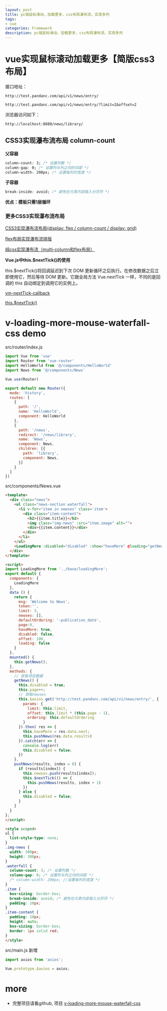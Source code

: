 ```yaml
---
layout: post
title: pc端鼠标滑动，加载更多，css布局瀑布流，实现多列
tags:
- vue
categories: Framework
description: pc端鼠标滑动，加载更多，css布局瀑布流，实现多列
---
```


# vue实现鼠标滚动加载更多【简版css3布局】

接口地址： 

`http://test.pandanc.com/api/v1/news/entry/`

`http://test.pandanc.com/api/v1/news/entry/?limit=2&offset=2`


浏览器访问如下：

`http://localhost:8080/news/library/`

## CSS3实现瀑布流布局 column-count

**父容器**

```css
column-count: 3; /* 设置列数 */
column-gap: 0; /* 设置列与列之间的间距 */
column-width: 200px; /* 设置每列的宽度 */
```

**子容器**

```css
break-inside: avoid; /* 避免在元素内部插入分页符 */
```

**优点：模板只需1层循环**

### 更多CSS3实现瀑布流布局

[CSS3实现瀑布流布局(display: flex / column-count / display: grid)](http://www.imooc.com/article/273879)

[flex布局实现瀑布流排版](https://www.cnblogs.com/a-cat/p/8618675.html)

[纯css实现瀑布流（multi-column和flex布局）](https://blog.csdn.net/ZJW222/article/details/82356141)


**Vue.js中this.$nextTick()的使用**

this.$nextTick()将回调延迟到下次 DOM 更新循环之后执行。在修改数据之后立即使用它，然后等待 DOM 更新。它跟全局方法 Vue.nextTick 一样，不同的是回调的 this 自动绑定到调用它的实例上。

[vm-nextTick-callback](https://cn.vuejs.org/v2/api/#vm-nextTick-callback)

[this.$nextTick()](https://www.cnblogs.com/jin-zhe/p/9985436.html)

# v-loading-more-mouse-waterfall-css demo

src/router/index.js

```js
import Vue from 'vue'
import Router from 'vue-router'
import HelloWorld from '@/components/HelloWorld'
import News from '@/components/News'

Vue.use(Router)

export default new Router({
  mode: 'history',
  routes: [
    {
      path: '/',
      name: 'HelloWorld',
      component: HelloWorld
    },
    {
      path: '/news',
      redirect: '/news/library',
      name: 'News',
      component: News,
      children: [{
        path: 'library',
        component: News,
      }]
    }
  ]
})
```

src/components/News.vue

```html
<template>
  <div class="news">
    <ul class="news-section waterfall">
      <li v-for="item in newses" class='item'>
        <div class="item-content">
          <h2>{{item.title}}</h2>
          <img class="img-news" :src="item.image" alt="">
          <div>{{item.content}}</div>
        </div>
      </li>
    </ul>
    <LoadingMore :disabled="disabled" :show="haveMore" @loading="getNews"></LoadingMore>
  </div>
</template>

<script>
import LoadingMore from '../base/loadingMore';
export default {
  components: {
    LoadingMore
  },
  data () {
    return {
      msg: 'Welcome to News',
      token:'',
      limit: 3,
      newses: [],
      defaultOrdering: '-publication_date',
      page:0,
      haveMore: true,
      disabled: false,
      offset: 100,
      loading: false
    }
  },
  mounted() {
    this.getNews();
  },
  methods: {
    // 获取项目数据
    getNews() {
      this.disabled = true;
      this.page++;
      // 获取newses
      this.$axios.get('http://test.pandanc.com/api/v1/news/entry/', {
        params: {
          limit: this.limit,
          offset: this.limit * (this.page - 1),
          ordering: this.defaultOrdering
        }
      }).then( res => {
        this.haveMore = res.data.next;
        this.pushNews(res.data.results)
      }).catch(err => {
        console.log(err)
        this.disabled = false;
      })
    },
    pushNews(results, index = 0) {
      if (results[index]) {
        this.newses.push(results[index]);
        this.$nextTick(() => {
          this.pushNews(results, index + 1)
        })
      } else {
        this.disabled = false;
      }
    }
  }
};
</script>

<style scoped>
ul {
  list-style-type: none;
}
.img-news {
  width: 300px;
  height: 300px;
}
.waterfall {
  column-count: 3; /* 设置列数 */
  column-gap: 0; /* 设置列与列之间的间距 */
  /* column-width: 200px; //设置每列的宽度 */
}
.item {
  box-sizing: border-box;
  break-inside: avoid; /* 避免在元素内部插入分页符 */
  padding: 10px;
}
.item-content {
  padding: 10px;
  height: auto;
  box-sizing: border-box;
  border: 1px solid red;
}
</style>
```

src/main.js 新增

```js
import axios from 'axios';

Vue.prototype.$axios = axios;
```

# more

- 完整项目请看github, 项目 [v-loading-more-mouse-waterfall-css](https://github.com/pengyouyi/Framework_test/tree/master/vue-test/vue%E5%AE%9E%E7%94%A8%E7%BB%84%E4%BB%B6/v-loading-more-mouse-waterfall-css)
